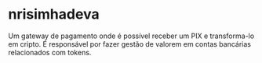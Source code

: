 # nrisimhadeva
Um gateway de pagamento onde é possível receber um PIX e transforma-lo em cripto. É responsável por fazer gestão de valorem em contas bancárias relacionados com tokens.
